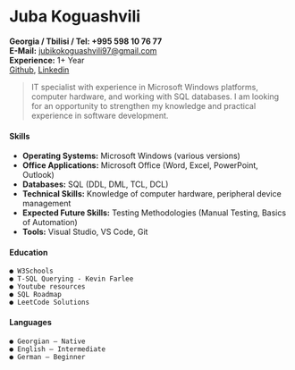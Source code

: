 # Juba Koguashvili

**Georgia / Tbilisi / Tel: +995 598 10 76 77** <br/>
**E-Mail:** </strong> [jubikokoguashvili97@gmail.com](mailto:jubikokoguashvili97@gmail.com)<br/>
**Experience:** 1+ Year </br>
[Github](https://github.com/juba97), [Linkedin](https://www.linkedin.com/in/juba-koguashvili-0a2108a8/)

> IT specialist with experience in Microsoft Windows platforms, computer hardware, and working with SQL databases.
  I am looking for an opportunity to strengthen my knowledge and practical experience in software development.

#### **Skills**

 - **Operating Systems:**  Microsoft Windows (various versions)
 - **Office Applications:** Microsoft Office (Word, Excel, PowerPoint, Outlook)
 - **Databases:** SQL (DDL, DML, TCL, DCL)
 - **Technical Skills:** Knowledge of computer hardware, peripheral device management
 - **Expected Future Skills:** Testing Methodologies (Manual Testing, Basics of Automation)
 - **Tools:**  Visual Studio, VS Code, Git

#### **Education**

    ● W3Schools
    ● T-SQL Querying - Kevin Farlee
    ● Youtube resources
    ● SQL Roadmap
    ● LeetCode Solutions


#### **Languages**

    ● Georgian – Native
    ● English – Intermediate
    ● German – Beginner
